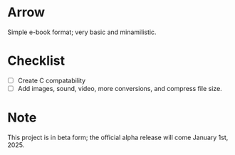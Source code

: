 # Arrow
Simple e-book format; very basic and minamilistic.
# Checklist
- [ ] Create C compatability
- [ ] Add images, sound, video, more conversions, and compress file size.

# Note
This project is in beta form; the official alpha release will come January 1st, 2025.
